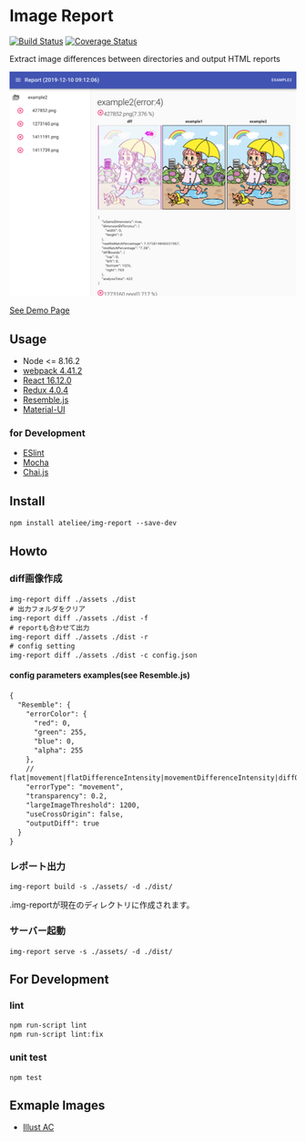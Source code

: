 # Image Report

[![Build Status](https://travis-ci.com/ateliee/img-report.svg?branch=master)](https://travis-ci.com/ateliee/img-report)
[![Coverage Status](https://coveralls.io/repos/github/ateliee/img-report/badge.svg?branch=master)](https://coveralls.io/github/ateliee/img-report?branch=master)

Extract image differences between directories and output HTML reports

![](examples/img/screen.png)

[See Demo Page](https://ateliee.github.io/img-report/)

## Usage

* Node <= 8.16.2
* [webpack 4.41.2](https://webpack.js.org/)
* [React 16.12.0](https://ja.reactjs.org/)
* [Redux 4.0.4](https://redux-docs.netlify.com/)
* [Resemble.js](https://github.com/rsmbl/Resemble.js)
* [Material-UI](https://material-ui.com/)

### for Development

* [ESlint](https://eslint.org/)
* [Mocha](https://mochajs.org/)
* [Chai.js](https://www.chaijs.com/)

## Install
```
npm install ateliee/img-report --save-dev
```

## Howto

### diff画像作成
```
img-report diff ./assets ./dist
# 出力フォルダをクリア
img-report diff ./assets ./dist -f
# reportも合わせて出力
img-report diff ./assets ./dist -r
# config setting
img-report diff ./assets ./dist -c config.json
```

#### config parameters examples(see Resemble.js)

```
{
  "Resemble": {
    "errorColor": {
      "red": 0,
      "green": 255,
      "blue": 0,
      "alpha": 255
    },
    // flat|movement|flatDifferenceIntensity|movementDifferenceIntensity|diffOnly
    "errorType": "movement",
    "transparency": 0.2,
    "largeImageThreshold": 1200,
    "useCrossOrigin": false,
    "outputDiff": true
  }
}
```

### レポート出力

```
img-report build -s ./assets/ -d ./dist/
```

.img-reportが現在のディレクトリに作成されます。

### サーバー起動
```
img-report serve -s ./assets/ -d ./dist/
```

## For Development

### lint
```
npm run-script lint
npm run-script lint:fix
```

### unit test
```
npm test
```

## Exmaple Images

* [Illust AC](https://www.ac-illust.com/)